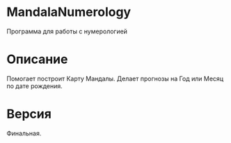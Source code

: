# MandalaNumerology
Программа для работы с нумерологией

# Описание
Помогает построит Карту Мандалы.
Делает прогнозы на Год или Месяц по дате рождения.

# Версия
Финальная.
